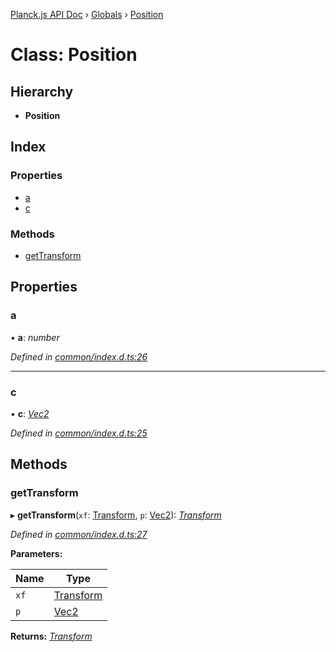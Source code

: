 [Planck.js API Doc](../README.md) › [Globals](../globals.md) › [Position](position.md)

# Class: Position

## Hierarchy

* **Position**

## Index

### Properties

* [a](position.md#a)
* [c](position.md#c)

### Methods

* [getTransform](position.md#gettransform)

## Properties

###  a

• **a**: *number*

*Defined in [common/index.d.ts:26](https://github.com/shakiba/planck.js/blob/038d425/lib/common/index.d.ts#L26)*

___

###  c

• **c**: *[Vec2](vec2.md)*

*Defined in [common/index.d.ts:25](https://github.com/shakiba/planck.js/blob/038d425/lib/common/index.d.ts#L25)*

## Methods

###  getTransform

▸ **getTransform**(`xf`: [Transform](transform.md), `p`: [Vec2](vec2.md)): *[Transform](transform.md)*

*Defined in [common/index.d.ts:27](https://github.com/shakiba/planck.js/blob/038d425/lib/common/index.d.ts#L27)*

**Parameters:**

Name | Type |
------ | ------ |
`xf` | [Transform](transform.md) |
`p` | [Vec2](vec2.md) |

**Returns:** *[Transform](transform.md)*
